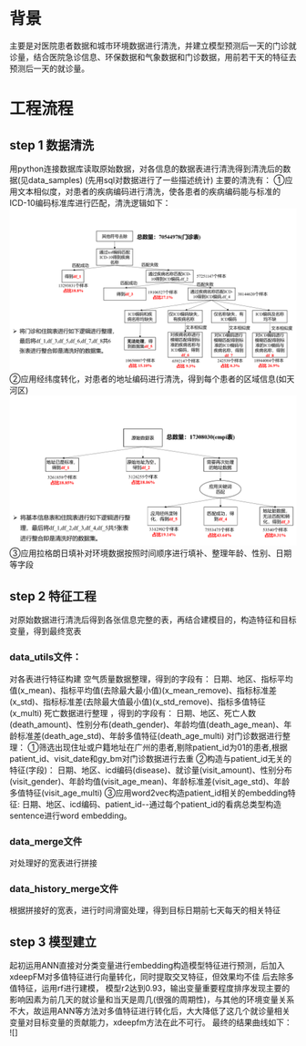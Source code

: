 # 背景
主要是对医院患者数据和城市环境数据进行清洗，并建立模型预测后一天的门诊就诊量，结合医院急诊信息、环保数据和气象数据和门诊数据，用前若干天的特征去预测后一天的就诊量。
# 工程流程
## step 1 数据清洗
用python连接数据库读取原始数据，对各信息的数据表进行清洗得到清洗后的数据(见data_samples)
(先用sql对数据进行了一些描述统计)
主要的清洗有：
①应用文本相似度，对患者的疾病编码进行清洗，使各患者的疾病编码能与标准的ICD-10编码标准库进行匹配，清洗逻辑如下：
![icd编码清洗逻辑](https://github.com/zoufengyuan/Forecast-of-visits-amount/blob/main/icd%E7%BC%96%E7%A0%81%E6%B8%85%E6%B4%97%E9%80%BB%E8%BE%91.png)
②应用经纬度转化，对患者的地址编码进行清洗，得到每个患者的区域信息(如天河区)
![地址清洗逻辑](https://github.com/zoufengyuan/Forecast-of-visits-amount/blob/main/%E5%9C%B0%E5%9D%80%E6%B8%85%E6%B4%97%E9%80%BB%E8%BE%91.png)
③应用拉格朗日填补对环境数据按照时间顺序进行填补、整理年龄、性别、日期等字段
## step 2 特征工程
对原始数据进行清洗后得到各张信息完整的表，再结合建模目的，构造特征和目标变量，得到最终宽表
### data_utils文件：
对各表进行特征构建
空气质量数据整理，得到的字段有：
日期、地区、指标平均值(x_mean)、指标平均值(去除最大最小值)(x_mean_remove)、指标标准差(x_std)、指标标准差(去除最大值最小值)(x_std_remove)、指标多值特征(x_multi)
死亡数据进行整理 ，得到的字段有：
日期、地区、死亡人数(death_amount)、性别分布(death_gender)、年龄均值(death_age_mean)、年龄标准差(death_age_std)、年龄多值特征(death_age_multi)
对门诊数据进行整理：
①筛选出现住址或户籍地址在广州的患者,剔除patient_id为01的患者,根据patient_id、visit_date和gy_bm对门诊数据进行去重
②构造与patient_id无关的特征(字段)：
日期、地区、icd编码(disease)、就诊量(visit_amount)、性别分布(visit_gender)、年龄均值(visit_age_mean)、年龄标准差(visit_age_std)、年龄多值特征(visit_age_multi)
③应用word2vec构造patient_id相关的embedding特征:
日期、地区、icd编码、patient_id--通过每个patient_id的看病总类型构造sentence进行word embedding。
### data_merge文件
对处理好的宽表进行拼接
### data_history_merge文件
根据拼接好的宽表，进行时间滑窗处理，得到目标日期前七天每天的相关特征
## step 3 模型建立
起初运用ANN直接对分类变量进行embedding构造模型特征进行预测，后加入xdeepFM对多值特征进行向量转化，同时提取交叉特征，但效果均不佳
后去除多值特征，运用rf进行建模， 模型r2达到0.93，输出变量重要程度排序发现主要的影响因素为前几天的就诊量和当天是周几(很强的周期性)，与其他的环境变量关系不大，故运用ANN等方法对多值特征进行转化后，大大降低了这几个就诊量相关变量对目标变量的贡献能力，xdeepfm方法在此不可行。
最终的结果曲线如下：
![]


